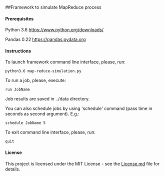 ##Framework to simulate MapReduce process
#### Prerequisites

Python 3.6
https://www.python.org/downloads/

Pandas 0.22
https://pandas.pydata.org

#### Instructions
To launch framework command line interface, please, run:
```
python3.6 map-reduce-simulation.py
```
To run a job, please, execute:
```
run JobName
```
Job results are saved in ../data directory.

You can also schedule jobs by using 'schedule' command (pass time in seconds as second argument). E.g.:
```
schedule JobName 5
```
To exit command line interface, please, run:
```
quit
```
#### License

This project is licensed under the MIT License - see the [License.md](https://github.com/pbarsauskas/map-reduce-simulation/blob/master/License.md) file for details.

